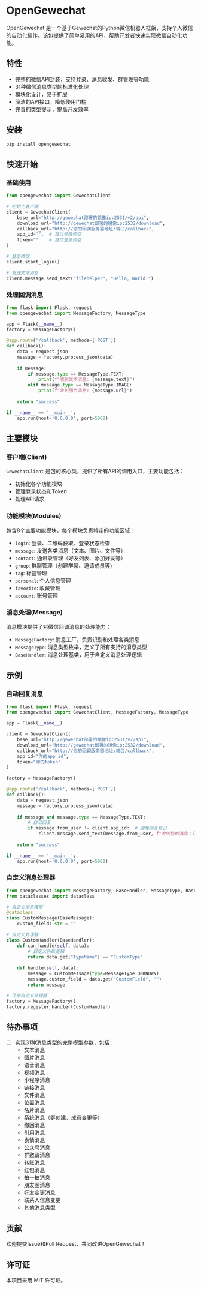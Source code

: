# OpenGewechat

OpenGewechat 是一个基于Gewechat的Python微信机器人框架，支持个人微信的自动化操作。该包提供了简单易用的API，帮助开发者快速实现微信自动化功能。

## 特性

- 完整的微信API封装，支持登录、消息收发、群管理等功能
- 31种微信消息类型的标准化处理
- 模块化设计，易于扩展
- 简洁的API接口，降低使用门槛
- 完善的类型提示，提高开发效率

## 安装

```bash
pip install opengewechat
```

## 快速开始

### 基础使用

```python
from opengewechat import GewechatClient

# 初始化客户端
client = GewechatClient(
    base_url="http://gewechat部署的镜像ip:2531/v2/api",
    download_url="http://gewechat部署的镜像ip:2532/download",
    callback_url="http://你的回调服务器地址:端口/callback",
    app_id="",  # 首次登录传空
    token=""    # 首次登录传空
)

# 登录微信
client.start_login()

# 发送文本消息
client.message.send_text("filehelper", "Hello, World!")
```

### 处理回调消息

```python
from flask import Flask, request
from opengewechat import MessageFactory, MessageType

app = Flask(__name__)
factory = MessageFactory()

@app.route('/callback', methods=['POST'])
def callback():
    data = request.json
    message = factory.process_json(data)
    
    if message:
        if message.type == MessageType.TEXT:
            print(f"收到文本消息: {message.text}")
        elif message.type == MessageType.IMAGE:
            print(f"收到图片消息: {message.url}")
    
    return "success"

if __name__ == '__main__':
    app.run(host='0.0.0.0', port=5000)
```

## 主要模块

### 客户端(Client)

`GewechatClient` 是包的核心类，提供了所有API的调用入口，主要功能包括：

- 初始化各个功能模块
- 管理登录状态和Token
- 处理API请求

### 功能模块(Modules)

包含8个主要功能模块，每个模块负责特定的功能区域：

- `login`: 登录、二维码获取、登录状态检查
- `message`: 发送各类消息（文本、图片、文件等）
- `contact`: 通讯录管理（好友列表、添加好友等）
- `group`: 群聊管理（创建群聊、邀请成员等）
- `tag`: 标签管理
- `personal`: 个人信息管理
- `favorite`: 收藏管理
- `account`: 账号管理

### 消息处理(Message)

消息模块提供了对微信回调消息的处理能力：

- `MessageFactory`: 消息工厂，负责识别和处理各类消息
- `MessageType`: 消息类型枚举，定义了所有支持的消息类型
- `BaseHandler`: 消息处理基类，用于自定义消息处理逻辑

## 示例

### 自动回复消息

```python
from flask import Flask, request
from opengewechat import GewechatClient, MessageFactory, MessageType

app = Flask(__name__)

client = GewechatClient(
    base_url="http://gewechat部署的镜像ip:2531/v2/api",
    download_url="http://gewechat部署的镜像ip:2532/download",
    callback_url="http://你的回调服务器地址:端口/callback",
    app_id="你的app_id",
    token="你的token"
)

factory = MessageFactory()

@app.route('/callback', methods=['POST'])
def callback():
    data = request.json
    message = factory.process_json(data)
    
    if message and message.type == MessageType.TEXT:
        # 自动回复
        if message.from_user != client.app_id:  # 避免回复自己
            client.message.send_text(message.from_user, f"收到您的消息：{message.text}")
    
    return "success"

if __name__ == '__main__':
    app.run(host='0.0.0.0', port=5000)
```

### 自定义消息处理器

```python
from opengewechat import MessageFactory, BaseHandler, MessageType, BaseMessage
from dataclasses import dataclass

# 自定义消息模型
@dataclass
class CustomMessage(BaseMessage):
    custom_field: str = ""

# 自定义处理器
class CustomHandler(BaseHandler):
    def can_handle(self, data):
        # 自定义判断逻辑
        return data.get("TypeName") == "CustomType"
    
    def handle(self, data):
        message = CustomMessage(type=MessageType.UNKNOWN)
        message.custom_field = data.get("CustomField", "")
        return message

# 注册自定义处理器
factory = MessageFactory()
factory.register_handler(CustomHandler)
```

## 待办事项

- [ ] 实现31种消息类型的完整模型参数，包括：
  - 文本消息
  - 图片消息
  - 语音消息
  - 视频消息
  - 小程序消息
  - 链接消息
  - 文件消息
  - 位置消息
  - 名片消息
  - 系统消息（群创建、成员变更等）
  - 撤回消息
  - 引用消息
  - 表情消息
  - 公众号消息
  - 群邀请消息
  - 转账消息
  - 红包消息
  - 拍一拍消息
  - 朋友圈消息
  - 好友变更消息
  - 联系人信息变更
  - 其他消息类型

## 贡献

欢迎提交Issue和Pull Request，共同改进OpenGewechat！

## 许可证

本项目采用 MIT 许可证。

